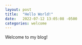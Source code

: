 ```yaml
---
layout: post
title:  "Hello World!"
date:   2022-07-12 13:05:08 -0500
categories: welcome
---
```

Welcome to my blog!